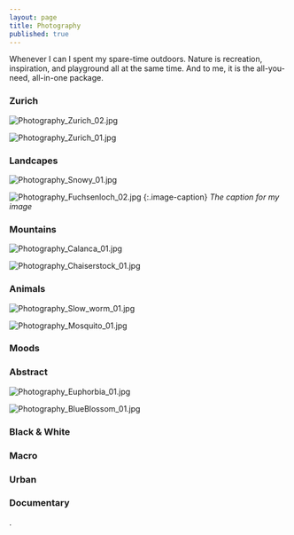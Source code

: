 ```yaml
---
layout: page
title: Photography
published: true
---
```


Whenever I can I spent my spare-time outdoors. Nature is recreation, inspiration, and playground all at the same time. And to me, it is the all-you-need, all-in-one package.


### Zurich
![Photography_Zurich_02.jpg]({{site.baseurl}}/img/Photography_Zurich_02.jpg)  

![Photography_Zurich_01.jpg]({{site.baseurl}}/img/Photography_Zurich_01.jpg)  

### Landcapes
![Photography_Snowy_01.jpg]({{site.baseurl}}/img/Photography_Snowy_01.jpg)  

![Photography_Fuchsenloch_02.jpg]({{site.baseurl}}/img/Photography_Fuchsenloch_02.jpg)
{:.image-caption}
*The caption for my image*
  

### Mountains
![Photography_Calanca_01.jpg]({{site.baseurl}}/img/Photography_Calanca_01.jpg)  

![Photography_Chaiserstock_01.jpg]({{site.baseurl}}/img/Photography_Chaiserstock_01.jpg)  

### Animals  
![Photography_Slow_worm_01.jpg]({{site.baseurl}}/img/Photography_Slow_worm_01.jpg)   

![Photography_Mosquito_01.jpg]({{site.baseurl}}/img/Photography_Mosquito_01.jpg)  

### Moods



### Abstract
![Photography_Euphorbia_01.jpg]({{site.baseurl}}/img/Photography_Euphorbia_01.jpg)  

![Photography_BlueBlossom_01.jpg]({{site.baseurl}}/img/Photography_BlueBlossom_01.jpg)  

### Black & White



### Macro



### Urban



### Documentary





.
